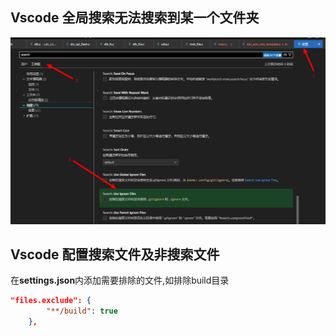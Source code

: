 ## Vscode 全局搜索无法搜索到某一个文件夹

![配置设置](./picture/SearchSetting.png)

## Vscode 配置搜索文件及非搜索文件

在**settings.json**内添加需要排除的文件,如排除build目录

```json
"files.exclude": {
        "**/build": true
    },
```


